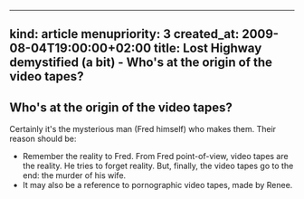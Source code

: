 -----
kind: article
menupriority: 3
created_at: 2009-08-04T19:00:00+02:00
title: Lost Highway demystified (a bit) - Who's at the origin of the video tapes?
-----

## Who's at the origin of the video tapes?


Certainly it's the mysterious man (Fred himself) who makes them. 
Their reason should be:

  + Remember the reality to Fred. From Fred point-of-view, video tapes are the reality. He tries to forget reality. But, finally, the video tapes go to the end: the murder of his wife.
  + It may also be a reference to pornographic video tapes, made by Renee.
